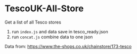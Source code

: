 # TescoUK-All-Store


Get a list of all Tesco stores

1. run `index.js` and data save in tesco_ready.json
2. run `concat.js` combine data to one json


Data from: https://www.the-shops.co.uk/chainstore/173-tesco